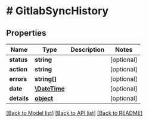 # # GitlabSyncHistory

## Properties

Name | Type | Description | Notes
------------ | ------------- | ------------- | -------------
**status** | **string** |  | [optional] 
**action** | **string** |  | [optional] 
**errors** | **string[]** |  | [optional] 
**date** | [**\DateTime**](\DateTime.md) |  | [optional] 
**details** | [**object**](.md) |  | [optional] 

[[Back to Model list]](../../README.md#documentation-for-models) [[Back to API list]](../../README.md#documentation-for-api-endpoints) [[Back to README]](../../README.md)


